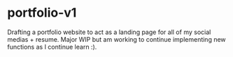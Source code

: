 # portfolio-v1

Drafting a portfolio website to act as a landing page for all of my social medias + resume. Major WIP but am working to continue implementing new functions as I continue learn :).
